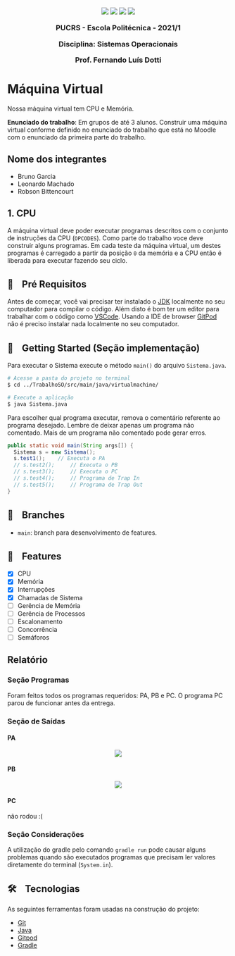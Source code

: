 

<h3 align="center">
  <img src="https://img.shields.io/badge/platform-windows%20%7C%20linux%20%7C%20macos-blue" />
  <img src="https://img.shields.io/badge/java-%3E%3D13.0.0-blue" />
  <img src="https://img.shields.io/badge/gradle-6.1.1-blue" />
  <a href="https://gitpod.io/#https://github.com/Csvop/TrabalhoSO/">
    <img src="https://img.shields.io/badge/Gitpod-ready--to--code-blue?logo=gitpod" />
  </a>
  <p></p>
  <p align="center">PUCRS - Escola Politécnica - 2021/1</p>
  <p align="center">Disciplina: Sistemas Operacionais</p>
  <p align="center">Prof. Fernando Luís Dotti</p>
</h3>

# Máquina Virtual

Nossa máquina virtual tem CPU e Memória.

**Enunciado do trabalho**: Em grupos de até 3 alunos. Construir uma máquina virtual conforme definido no enunciado do trabalho que está no Moodle com o enunciado da primeira parte do trabalho.

## Nome dos integrantes

- Bruno Garcia
- Leonardo Machado
- Robson Bittencourt


## 1. CPU 

 A máquina virtual deve poder executar programas descritos com o conjunto de instruções da CPU (```OPCODES```). 
 Como parte do trabalho voce deve construir alguns programas. 
 Em cada teste da máquina virtual, um destes programas é carregado a partir da posição ```0``` da memória e a CPU então é liberada para executar fazendo seu ciclo.


## 🔦ㅤPré Requisitos

Antes de começar, você vai precisar ter instalado o [JDK](https://www.oracle.com/br/java/technologies/javase/javase-jdk8-downloads.html) localmente no seu computador para compilar o código. 
Além disto é bom ter um editor para trabalhar com o código como [VSCode](https://code.visualstudio.com/).
Usando a IDE de browser [GitPod](https://gitpod.io/) não é preciso instalar nada localmente no seu computador.

## 🏃ㅤGetting Started (Seção implementação)

Para executar o Sistema execute o método `main()` do arquivo `Sistema.java`.

```bash
# Acesse a pasta do projeto no terminal
$ cd ../TrabalhoSO/src/main/java/virtualmachine/

# Execute a aplicação
$ java Sistema.java
```

Para escolher qual programa executar, remova o comentário referente ao programa desejado. 
Lembre de deixar apenas um programa não comentado. Mais de um programa não comentado pode gerar erros.

```java
public static void main(String args[]) {
  Sistema s = new Sistema();
  s.test1(); 	// Executa o PA
  // s.test2(); 	// Executa o PB
  // s.test3(); 	// Executa o PC
  // s.test4(); 	// Programa de Trap In
  // s.test5(); 	// Programa de Trap Out
}
```

## 🌿ㅤBranches

- ```main```: branch para desenvolvimento de features.

## 🚀ㅤFeatures

- [x] CPU
- [x] Memória
- [x] Interrupções
- [x] Chamadas de Sistema
- [ ] Gerência de Memória
- [ ] Gerência de Processos
- [ ] Escalonamento
- [ ] Concorrência
- [ ] Semáforos

## Relatório

### Seção Programas

Foram feitos todos os programas requeridos: PA, PB e PC. O programa PC parou de funcionar antes da entrega.

### Seção de Saídas

#### PA
<div align="center"><img src=https://cdn.discordapp.com/attachments/872968154723270657/880547929516015716/unknown.png /></div>

#### PB
<div align="center"><img src=https://cdn.discordapp.com/attachments/872968154723270657/880548097376260176/unknown.png /></div>

#### PC
não rodou :(


### Seção Considerações
A utilização do gradle pelo comando `gradle run` pode causar alguns problemas quando são executados programas que precisam ler valores diretamente do terminal (`System.in`).

## 🛠ㅤTecnologias

As seguintes ferramentas foram usadas na construção do projeto:

- [Git](https://git-scm.com/)
- [Java](https://www.java.com/)
- [Gitpod](https://gitpod.io/)
- [Gradle](https://gradle.org/install/)

